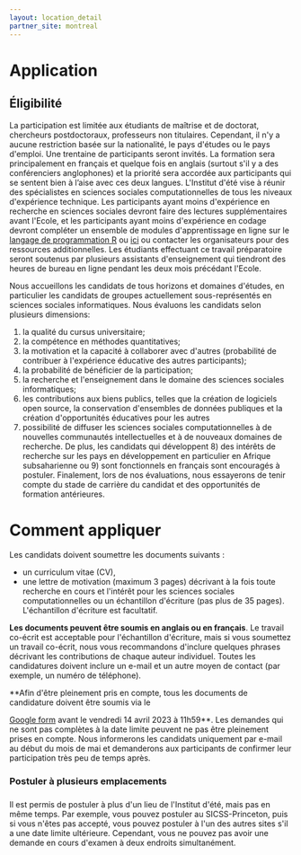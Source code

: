 ```yaml
---
layout: location_detail
partner_site: montreal
---
```


# Application

## Éligibilité

La participation est limitée aux étudiants de maîtrise et de doctorat, chercheurs postdoctoraux, professeurs non titulaires. Cependant, il n'y a aucune restriction basée sur la nationalité, le pays d'études ou le pays d'emploi. Une trentaine de participants seront invités. La formation sera  principalement en français et quelque fois en anglais (surtout s'il y a des conférenciers anglophones) et la priorité sera accordée aux participants qui se sentent bien à l’aise avec ces deux langues. L'Institut d'été vise à réunir des spécialistes en sciences sociales computationnelles de tous les niveaux d'expérience technique. Les participants ayant moins d'expérience en recherche en sciences sociales devront faire des lectures supplémentaires avant l'Ecole, et les participants ayant moins d'expérience en codage devront compléter un ensemble de modules d'apprentissage en ligne sur le [langage de programmation R](https://sicss.io/boot_camp) ou [ici](https://github.com/visseho/Cours_SICSS_Montreal/tree/main/Semaine1_Formation_Intensive_R) ou contacter les organisateurs pour des ressources additionnelles. Les étudiants effectuant ce travail préparatoire seront soutenus par plusieurs assistants d'enseignement qui tiendront des heures de bureau en ligne pendant les deux mois précédant l'Ecole.

Nous accueillons les candidats de tous horizons et domaines d'études, en particulier les candidats de groupes actuellement sous-représentés en sciences sociales informatiques. Nous évaluons les candidats selon plusieurs dimensions: 
1) la qualité du cursus universitaire; 
2) la compétence en méthodes quantitatives;
3) la motivation et la capacité à collaborer avec d'autres (probabilité de contribuer à l'expérience éducative des autres participants);
4) la probabilité de bénéficier de la participation;
5) la recherche et l'enseignement dans le domaine des sciences sociales informatiques; 
6) les contributions aux biens publics, telles que la création de logiciels open source, la conservation d'ensembles de données publiques et la création d'opportunités éducatives pour les autres  
7)  possibilité de diffuser les sciences sociales computationnelles à de nouvelles communautés intellectuelles et à de nouveaux domaines de recherche. De plus, les candidats qui développent 8) des intérêts de recherche sur les pays en développement en particulier en Afrique subsaharienne ou 9) sont fonctionnels en français sont encouragés à postuler. Finalement, lors de nos évaluations, nous essayerons de tenir compte du stade de carrière du candidat et des opportunités de formation antérieures.


# Comment appliquer

Les candidats doivent soumettre les documents suivants :

- un curriculum vitae (CV),
- une lettre de motivation (maximum 3 pages) décrivant à la fois toute recherche en cours et l'intérêt pour les sciences sociales computationnelles ou un échantillon d'écriture (pas plus de 35 pages). L'échantillon d'écriture est facultatif.

**Les documents peuvent être soumis en anglais ou en français**. Le travail co-écrit est acceptable pour l'échantillon d'écriture, mais si vous soumettez un travail co-écrit, nous vous recommandons d'inclure quelques phrases décrivant les contributions de chaque auteur individuel. Toutes les candidatures doivent inclure un e-mail et un autre moyen de contact (par exemple, un numéro de téléphone).

**Afin d'être pleinement pris en compte, tous les documents de candidature doivent être soumis via le

 [Google form](https://forms.gle/SijmtBHQtpdq9EnR9) avant le vendredi 14 avril 2023 à 11h59**. Les demandes qui ne sont pas complètes à la date limite peuvent ne pas être pleinement prises en compte. Nous informerons les candidats uniquement par e-mail au début du mois de mai et demanderons aux participants de confirmer leur participation très peu de temps après.
 
 ### Postuler à plusieurs emplacements
### <a name="applying_to_multiple_locations"></a>
Il est permis de postuler à plus d'un lieu de l'Institut d'été, mais pas en même temps. Par exemple, vous pouvez postuler au SICSS-Princeton, puis si vous n'êtes pas accepté, vous pouvez postuler à l'un des autres sites s'il a une date limite ultérieure. Cependant, vous ne pouvez pas avoir une demande en cours d'examen à deux endroits simultanément.


<!--
------------------

Participation is restricted to Ph.D. students, postdoctoral researchers, untenured faculty within 7 years of their Ph.D,  and exceptionnaly to master students (those finishing their thesis). However, there are no restrictions based on citizenship, country of study, or country of employment. About 30 participants will be invited. The Summer Institute will be conducted mainly in French and sometimes in English and priority will be given to participants who are comfortable with those languages. The Summer Institute aims to bring together computational social scientists across all levels of technical experience. Participants with less experience with social science research will be expected to complete additional readings in advance of the Institute, and participants with less experience coding will be expected to complete a set of online learning modules on the [R programming language](https://sicss.io/boot_camp) or contact the organizers for more ressources. Students doing this preparatory work will be supported by a teaching assistants who will hold online office hours during the two months before the Institute.

We welcome applicants from all backgrounds and fields of study, especially applicants from groups currently under-represented in computational social science. We evaluate applicants along a number of dimensions: 1) research and teaching in the area of computational social science 2) contributions to public goods, such as creating open source software, curating public datasets, and creating educational opportunities for others 3) likelihood to benefit from participation 4) likelihood to contribute to the educational experience of other participants 5) potential to spread computational social science to new intellectual communities and areas of research. In addition, applicants that developp  6) research interests on developing countries especially in sub-Saharan Africa or are 7) fonctional in French are encouraged to apply. Further, when making our evaluations, attempt to account for an applicant’s career stage and previous educational opportunities.

# How To Apply

Applicants must submit the following documents: 

-  a curriculum vitae (CV),
-  a statement (maximum 3 pages) describing both any current research and your interest in computational social science or one writing sample (no more than 35 pages). The writing sample is optional.

**The materials can be submitted in English or French**. Co-authored work is acceptable for the writing sample, but if you submit co-authored work, we recommend that you include a few sentences describing the contributions of each individual author. All applications must include an e-mail and an alternative means of contact (e.g., phone number). 

**In order to be guaranteed full consideration, all application materials must be submitted through the [Google form](https://docs.google.com/forms/d/e/1FAIpQLSeSdCa_7kwpXbCGS8T4YfuYXcqj5fW4yVReHnU0I9dwlbd3rA/viewform?vc=0&c=0&w=1&flr=0&gxids=7628) by Friday, April 28, 2023 at 11:59**. Applications that are not complete by the deadline may not receive full consideration. We will notify applicants solely through e-mail by early May, and will ask participants to confirm their participation very soon thereafter.

Inquiries can be sent to <sicss.montreal@gmail.com>.

<br />

### Applying to multiple locations
### <a name="applying_to_multiple_locations"></a>
It is allowed to apply to more than one Summer Institute location, but not at the same time. For example, you can apply to SICSS-Princeton, and then if you are not accepted you can apply to one of the other locations if it has a later deadline. However, you cannot have an applications under review at two locations simultaneously. -->

